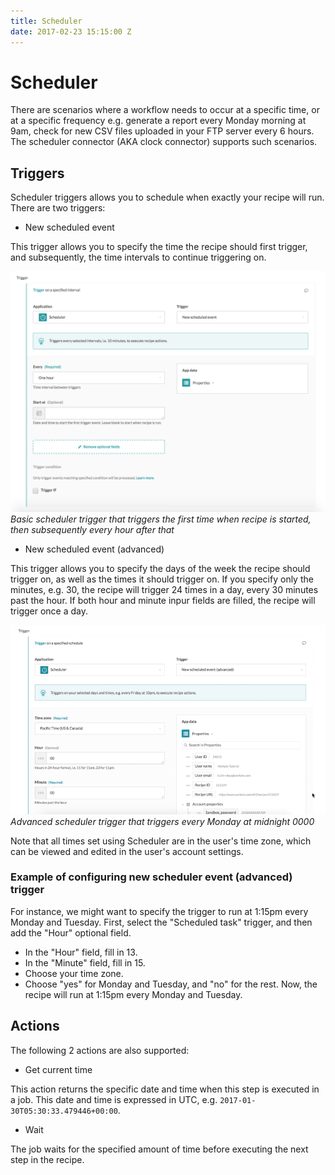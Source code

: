 ```yaml
---
title: Scheduler
date: 2017-02-23 15:15:00 Z
---
```


# Scheduler
There are scenarios where a workflow needs to occur at a specific time, or at a specific frequency e.g. generate a report every Monday morning at 9am, check for new CSV files uploaded in your FTP server every 6 hours. The scheduler connector (AKA clock connector) supports such scenarios.

## Triggers
Scheduler triggers allows you to schedule when exactly your recipe will run. There are two triggers:

- New scheduled event

This trigger allows you to specify the time the recipe should first trigger, and subsequently, the time intervals to continue triggering on.

![Basic scheduler trigger](/assets/images/recipes/triggers/basic-scheduler-trigger.png)
*Basic scheduler trigger that triggers the first time when recipe is started, then subsequently every hour after that*

- New scheduled event (advanced)

This trigger allows you to specify the days of the week the recipe should trigger on, as well as the times it should trigger on. If you specify only the minutes, e.g. 30, the recipe will trigger 24 times in a day, every 30 minutes past the hour. If both hour and minute inpur fields are filled, the recipe will trigger once a day.

![Advanced scheduler trigger](/assets/images/recipes/triggers/advanced-scheduler-trigger.gif) *Advanced scheduler trigger that triggers every Monday at midnight 0000*

Note that all times set using Scheduler are in the user's time zone, which can be viewed and edited in the user's account settings.

### Example of configuring new scheduler event (advanced) trigger
For instance, we might want to specify the trigger to run at 1:15pm every Monday and Tuesday. First, select the "Scheduled task" trigger, and then add the "Hour" optional field.

* In the "Hour" field, fill in 13.
* In the "Minute" field, fill in 15.
* Choose your time zone.
* Choose "yes" for Monday and Tuesday, and "no" for the rest.
Now, the recipe will run at 1:15pm every Monday and Tuesday.

## Actions
The following 2 actions are also supported:

- Get current time

This action returns the specific date and time when this step is executed in a job. This date and time is expressed in UTC, e.g. `2017-01-30T05:30:33.479446+00:00`.

- Wait

The job waits for the specified amount of time before executing the next step in the recipe.
